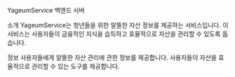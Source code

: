 YageumService 백엔드 서버

소개
YageumService는 청년들을 위한 알뜰한 자산 정보를 제공하는 서비스입니다. 이 서비스는 사용자들이 금융적인 지식을 습득하고 효율적으로 자산을 관리할 수 있도록 돕습니다.

정보
사용자들에게 알뜰한 자산 관리에 관한 정보를 제공합니다.
사용자들이 자산을 효율적으로 관리할 수 있는 도구를 제공합니다.

